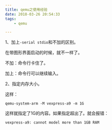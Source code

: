 ```yaml
---
title: qemu之使用经验
date: 2018-03-26 20:54:33
tags:
	- qemu

---
```




1、加上`-serial stdio`和不加的区别。

在带图形界面启动的时候，就不一样了。

不加：命令行卡住了。

加上：命令行可以继续输入。

2、指定内存大小。

这样：

```
qemu-system-arm -M vexpress-a9 -m 1G 
```

这样就指定了1G的内容。如果指定超出了。就会报错：

```
vexpress-a9: cannot model more than 1GB RAM
```



